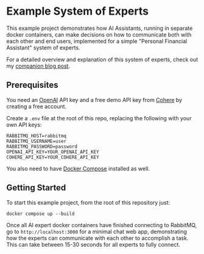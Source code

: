 # Example System of Experts

This example project demonstrates how AI Assistants, running in separate docker containers, can make decisions on how to communicate both with each other and end users, implemented for a simple "Personal Financial Assistant" system of experts.

For a detailed overview and explanation of this system of experts, check out my [companion blog post](https://stephencollins.tech/posts/how-to-build-a-system-of-experts-with-llms).

## Prerequisites

You need an [OpenAI](https://platform.openai.com/api-keys) API key and a free demo API key from [Cohere](https://cohere.com/) by creating a free account.

Create a `.env` file at the root of this repo, replacing the following with your own API keys:

```shell
RABBITMQ_HOST=rabbitmq
RABBITMQ_USERNAME=user
RABBITMQ_PASSWORD=password
OPENAI_API_KEY=YOUR_OPENAI_API_KEY
COHERE_API_KEY=YOUR_COHERE_API_KEY
```

You also need to have [Docker Compose](https://docs.docker.com/compose/install/) installed as well.

## Getting Started

To start this example project, from the root of this repository just:

```shell
docker compose up --build
```

Once all AI expert docker containers have finished connecting to RabbitMQ, go to `http://localhost:3000` for a minimal chat web app, demonstrating how the experts can communicate with each other to accomplish a task. This can take between 15-30 seconds for all experts to fully connect.
